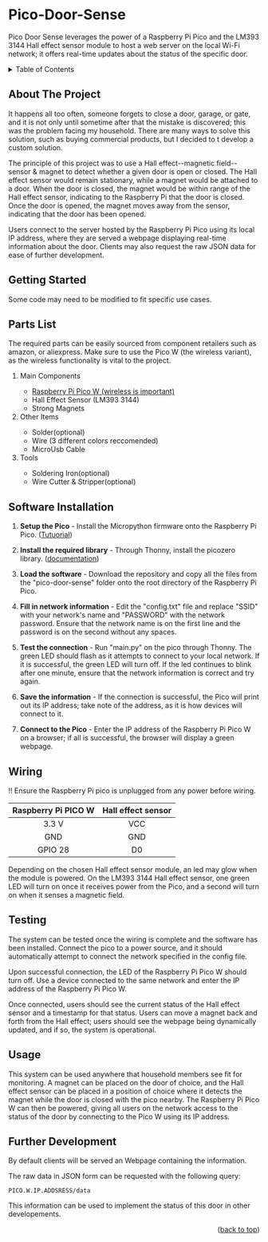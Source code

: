   # Pico-Door-Sense

<!-- LOGO GOES HERE
<br />
 -->
<a name="readme-top"></a>
<div align="center">
  <!--
  <a href="https://github.com/xreme/Pico-Door-Sense">
    <img src="images/logo.png" alt="Logo" width="80" height="80">
  </a> -->

 <!--<h3 align="center">Pico Door Sense</h3>-->

 <p align = "left">  Pico Door Sense leverages the power of a Raspberry Pi Pico and the LM393 3144 Hall effect sensor module to host a web server on the local Wi-Fi network; it offers real-time updates about the status of the specific door.
 </p>
</div>  

 <details>
   <summary>Table of Contents</summary>
   <ol>
     <li>
       <a href="#about-the-project">About The Project</a>
     </li>
     <li>
      <a href="#getting-started">Getting Started</a>
      <ul>
        <li><a href="#parts-list">Parts List</a></li>
        <li><a href="#software-installation">Software Installation</a></li>
        <li><a href="#wiring">Wiring</a></li>
        <li><a href = "#testing">Testing</a></li>
      </ul>
    </li>
    <li><a href="#usage">Usage</a></li>
    <li><a href = "#further-development">Further Development</a></li>
   </ol>
 </details>

<!--ABOUT THE PROJECT -->
## About The Project
It happens all too often, someone forgets to close a door, garage, or gate, and it is not only until sometime after that the mistake is discovered; this was the problem facing my household. There are many ways to solve this solution, such as buying commercial products, but I decided to t develop a custom solution.

The principle of this project was to use a Hall effect--magnetic field-- sensor & magnet to detect whether a given door is open or closed. The Hall effect sensor would remain stationary, while a magnet would be attached to a door. When the door is closed, the magnet would be within range of the Hall effect sensor, indicating to the Raspberry Pi that the door is closed. Once the door is opened, the magnet moves away from the sensor, indicating that the door has been opened.

Users connect to the server hosted by the Raspberry Pi Pico using its local IP address, where they are served a webpage displaying real-time information about the door. Clients may also request the raw JSON data for ease of further development.

<!-- Getting Started -->
## Getting Started
Some code may need to be modified to fit specific use cases.

## Parts List
The required parts can be easily sourced from component retailers such as amazon, or aliexpress. Make sure to use the Pico W (the wireless variant), as the wireless functionality is vital to the project.
<ol>
  <li>Main Components</li>
  <ul>
      <li><a href = "https://www.raspberrypi.com/products/raspberry-pi-pico/?variant=raspberry-pi-pico-w" target="_blank">Raspberry Pi Pico W (wireless is important)<a></li>
      <li>Hall Effect Sensor (LM393 3144)</li>
      <li>Strong Magnets</li>
  </ul>
  <li>Other Items</li>
  <ul>
    <li>Solder(optional)</li>
    <li>Wire (3 different colors reccomended)</li>
    <li>MicroUsb Cable</li>
  </ul>
  <li>Tools</li>
  <ul>
      <li>Soldering Iron(optional)</li>
      <li>Wire Cutter & Stripper(optional)</li>
  </ul>
</ol>

## Software Installation

1. **Setup the Pico** -  Install the Micropython firmware onto the Raspberry Pi Pico. (<a href="https://projects.raspberrypi.org/en/projects/getting-started-with-the-pico/3">Tutuorial</a>)

2. **Install the required library** - Through Thonny, install the picozero library. (<a href="https://picozero.readthedocs.io/en/latest/gettingstarted.html">documentation</a>)

3. **Load the software** -  Download the repository and copy all the files from the "pico-door-sense" folder onto the root directory of the Raspberry Pi Pico.

4. **Fill in network information** - Edit the "config.txt" file and replace "SSID" with your network's name and "PASSWORD" with the network password. Ensure that the network name is on the first line and the password is on the second without any spaces. 

5. **Test the connection** - Run "main.py" on the pico through Thonny. The green LED should flash as it attempts to connect to your local network. If it is successful, the green LED will turn off. If the led continues to blink after one minute, ensure that the network information is correct and try again.

6. **Save the information** - If the connection is successful, the Pico will print out its IP address; take note of the address, as it is how devices will connect to it.

7. **Connect to the Pico** - Enter the IP address of the Raspberry Pi Pico W on a browser; if all is successful, the browser will display a green webpage.


## Wiring

!! Ensure the Raspberry Pi pico is unplugged from any power before wiring.

|Raspberry Pi PICO W| Hall effect sensor|
|:-----------------:|:-----------------:|
|3.3 V              | VCC               |
|GND                | GND               |
|GPIO 28            | D0                |

Depending on the chosen Hall effect sensor module, an led may glow when the module is powered. On the LM393 3144 Hall effect sensor, one green LED will turn on once it receives power from the Pico, and a second will turn on when it senses a magnetic field.

## Testing

The system can be tested once the wiring is complete and the software has been installed. Connect the pico to a power source, and it should automatically attempt to connect the network specified in the config file. 

Upon successful connection, the LED of the Raspberry Pi Pico W should turn off. Use a device connected to the same network and enter the IP address of the Raspberry Pi Pico W. 

Once connected, users should see the current status of the Hall effect sensor and a timestamp for that status. Users can move a magnet back and forth from the Hall effect; users should see the webpage being dynamically updated, and if so, the system is operational.

## Usage

This system can be used anywhere that household members see fit for monitoring. A magnet can be placed on the door of choice, and the Hall effect sensor can be placed in a position of choice where it detects the magnet while the door is closed with the pico nearby. The Raspberry Pi Pico W can then be powered, giving all users on the network access to the status of the door by connecting to the Pico W using its IP address.

## Further Development

By default clients will be served an Webpage containing the information. 

The raw data in JSON form can be requested with the following query:
```
PICO.W.IP.ADDSRESS/data
```
This information can be used to implement the status of this door in other developements.

<p align="right">(<a href="#readme-top">back to top</a>)</p>
